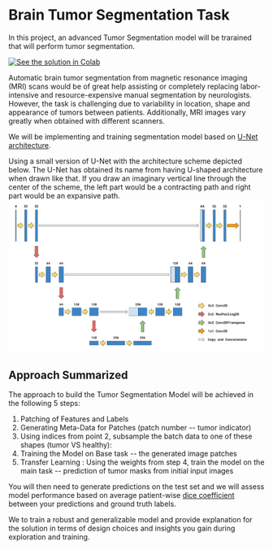 
# Brain Tumor Segmentation Task
In this project, an advanced Tumor Segmentation model will be trarained that will perform tumor segmentation. 


[![See the solution in Colab](https://colab.research.google.com/assets/colab-badge.svg)](https://colab.research.google.com/drive/1958taPIeK8fRaMw1MG3Wa0XaxeuK1pST)


Automatic brain tumor segmentation from magnetic resonance imaging (MRI) scans would be of great help assisting or completely replacing labor-intensive and resource-expensive manual segmentation by neurologists. However, the task is challenging due to variability in location, shape and appearance of tumors between patients. Additionally, MRI images vary greatly when obtained with different scanners.
 
We will be implementing and training segmentation model based on [U-Net architecture](https://arxiv.org/abs/1505.04597).
 

Using a small version of U-Net with the architecture scheme depicted below. The U-Net has obtained its name from having U-shaped architecture when drawn like that. If you draw an imaginary vertical line through the center of the scheme, the left part would be a contracting path and right part would be an expansive path.
![U-NET](unet.png)

## Approach Summarized
The approach to build the Tumor Segmentation Model will be achieved in the following 5 steps:

1. Patching of Features and Labels
2. Generating Meta-Data for Patches (patch number -- tumor indicator)
3. Using indices from point 2, subsample the batch data to one of these shapes (tumor VS healthy):
4. Training the Model on Base task -- the generated image patches
5. Transfer Learning : Using the weights from step 4, train the model on the main task -- prediction of tumor masks from initial input images

You will then need to generate predictions on the test set and we will assess model performance based on average patient-wise [dice coefficient](https://en.wikipedia.org/wiki/S%C3%B8rensen%E2%80%93Dice_coefficient) between your predictions and ground truth labels.

We to train a robust and generalizable model and  provide explanation for the  solution in terms of design choices and insights you gain during exploration and training. 

